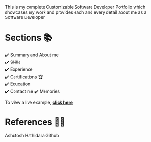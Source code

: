 This is my complete Customizable Software Developer Portfolio which showcases my work and provides each and every detail about me as a Software Developer.

# Sections 📚
✔️ Summary and About me\
✔️ Skills \
✔️ Experience\
✔️ Certifications 🏆\
✔️ Education\
✔️ Contact me
✔️ Memories

To view a live example, **[click here](https://tanya-goel.github.io/myMasterPortfolio/)**


# References 👏🏻
Ashutosh Hathidara Github
